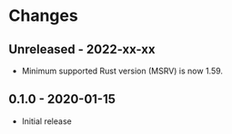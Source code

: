 # Changes

## Unreleased - 2022-xx-xx

- Minimum supported Rust version (MSRV) is now 1.59.

## 0.1.0 - 2020-01-15

- Initial release
